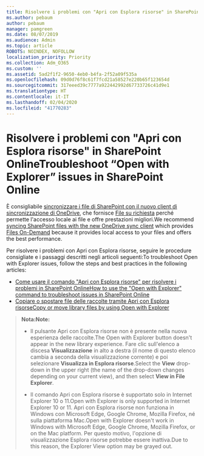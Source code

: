 ```yaml
---
title: Risolvere i problemi con "Apri con Esplora risorse" in SharePoint Online
ms.author: pebaum
author: pebaum
manager: pamgreen
ms.date: 08/07/2019
ms.audience: Admin
ms.topic: article
ROBOTS: NOINDEX, NOFOLLOW
localization_priority: Priority
ms.collection: Adm_O365
ms.custom: ''
ms.assetid: 5ad2f1f2-9650-4eb0-b4fa-2f52a09f535a
ms.openlocfilehash: 09d0d76f8c61f7fcd21a58527e220b65f123654d
ms.sourcegitcommit: 317eeed39c7777a922442992d67733726c41d9e1
ms.translationtype: HT
ms.contentlocale: it-IT
ms.lasthandoff: 02/04/2020
ms.locfileid: "41770283"
---
```

# <a name="troubleshoot-open-with-explorer-issues-in-sharepoint-online"></a><span data-ttu-id="0f757-102">Risolvere i problemi con "Apri con Esplora risorse" in SharePoint Online</span><span class="sxs-lookup"><span data-stu-id="0f757-102">Troubleshoot “Open with Explorer” issues in SharePoint Online</span></span>

<span data-ttu-id="0f757-103">È consigliabile [sincronizzare i file di SharePoint con il nuovo client di sincronizzazione di OneDrive](https://support.office.com/article/sync-sharepoint-files-with-the-new-onedrive-sync-client-6de9ede8-5b6e-4503-80b2-6190f3354a88), che fornisce [File su richiesta](https://support.office.com/article/learn-about-onedrive-files-on-demand-0e6860d3-d9f3-4971-b321-7092438fb38e) perché permette l'accesso locale ai file e offre prestazioni migliori.</span><span class="sxs-lookup"><span data-stu-id="0f757-103">We recommend [syncing SharePoint files with the new OneDrive sync client](https://support.office.com/article/sync-sharepoint-files-with-the-new-onedrive-sync-client-6de9ede8-5b6e-4503-80b2-6190f3354a88) which provides [Files On-Demand](https://support.office.com/article/learn-about-onedrive-files-on-demand-0e6860d3-d9f3-4971-b321-7092438fb38e) because it provides local access to your files and offers the best performance.</span></span>

<span data-ttu-id="0f757-104">Per risolvere i problemi con Apri con Esplora risorse, seguire le procedure consigliate e i passaggi descritti negli articoli seguenti:</span><span class="sxs-lookup"><span data-stu-id="0f757-104">To troubleshoot Open with Explorer issues, follow the steps and best practices in the following articles:</span></span>

- [<span data-ttu-id="0f757-105">Come usare il comando "Apri con Esplora risorse" per risolvere i problemi in SharePoint Online</span><span class="sxs-lookup"><span data-stu-id="0f757-105">How to use the "Open with Explorer" command to troubleshoot issues in SharePoint Online</span></span>](https://docs.microsoft.com/sharepoint/support/lists-and-libraries/troubleshoot-issues-using-open-with-explorer)
- [<span data-ttu-id="0f757-106">Copiare o spostare file delle raccolte tramite Apri con Esplora risorse</span><span class="sxs-lookup"><span data-stu-id="0f757-106">Copy or move library files by using Open with Explorer</span></span>](https://support.office.com/article/copy-or-move-library-files-by-using-open-with-explorer-aaee7bfb-e2a1-42ee-8fc0-bcc0754f04d2)

> <span data-ttu-id="0f757-107">**Nota:**</span><span class="sxs-lookup"><span data-stu-id="0f757-107">**Note:**</span></span>
>
>- <span data-ttu-id="0f757-108">Il pulsante Apri con Esplora risorse non è presente nella nuova esperienza delle raccolte.</span><span class="sxs-lookup"><span data-stu-id="0f757-108">The Open with Explorer button doesn't appear in the new library experience.</span></span> <span data-ttu-id="0f757-109">Fare clic sull'elenco a discesa **Visualizzazione** in alto a destra (il nome di questo elenco cambia a seconda della visualizzazione corrente) e poi selezionare **Visualizza in Esplora risorse**.</span><span class="sxs-lookup"><span data-stu-id="0f757-109">Select the **View** drop-down in the upper right (the name of the drop-down changes depending on your current view), and then select **View in File Explorer**.</span></span>
>
>- <span data-ttu-id="0f757-110">Il comando Apri con Esplora risorse è supportato solo in Internet Explorer 10 o 11.</span><span class="sxs-lookup"><span data-stu-id="0f757-110">Open with Explorer is only supported in Internet Explorer 10 or 11.</span></span> <span data-ttu-id="0f757-111">Apri con Esplora risorse non funziona in Windows con Microsoft Edge, Google Chrome, Mozilla Firefox, né sulla piattaforma Mac.</span><span class="sxs-lookup"><span data-stu-id="0f757-111">Open with Explorer doesn't work in Windows with Microsoft Edge, Google Chrome, Mozilla Firefox, or on the Mac platform.</span></span> <span data-ttu-id="0f757-112">Per questo motivo, l'opzione di visualizzazione Esplora risorse potrebbe essere inattiva.</span><span class="sxs-lookup"><span data-stu-id="0f757-112">Due to this reason, the Explorer View option may be grayed out.</span></span>


